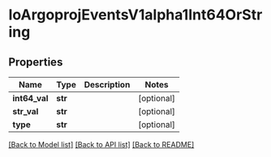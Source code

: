 # IoArgoprojEventsV1alpha1Int64OrString

## Properties
Name | Type | Description | Notes
------------ | ------------- | ------------- | -------------
**int64_val** | **str** |  | [optional] 
**str_val** | **str** |  | [optional] 
**type** | **str** |  | [optional] 

[[Back to Model list]](../README.md#documentation-for-models) [[Back to API list]](../README.md#documentation-for-api-endpoints) [[Back to README]](../README.md)


